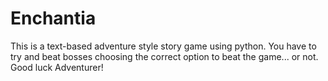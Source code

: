 # Enchantia
This is a text-based adventure style story game using python.
You have to try and beat bosses choosing the correct option to beat the game... or not.
Good luck Adventurer!
